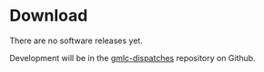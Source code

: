 # Download

There are no software releases yet.

Development will be in the [gmlc-dispatches](https://github.com/gmlc-dispatches) repository on Github.